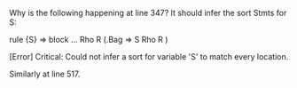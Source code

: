 <!-- Copyright (c) 2016-2018 K Team. All Rights Reserved. -->

Why is the following happening at line 347?  It should infer the sort Stmts for S:

  rule <task> <k> {S} => block ...</k> <tenv> Rho </tenv> R </task>
       (.Bag => <task> <k> S </k> <tenv> Rho </tenv> R </task>)

  [Error] Critical: Could not infer a sort for variable 'S' to match every location.

Similarly at line 517.

